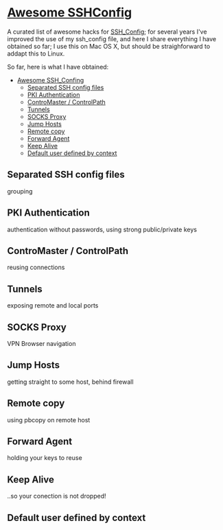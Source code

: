 # [Awesome SSHConfig](https://github.com/mgarces/awesome_sshconfig)
A curated list of awesome hacks for [SSH_Config](http://www.openbsd.org/cgi-bin/man.cgi/OpenBSD-current/man5/ssh_config.5?query=ssh_config); for several years I've improved the use of my ssh_config file, and here I share everything I have obtained so far; I use this on Mac OS X, but should be straighforward to addapt this to Linux.

So far, here is what I have obtained:
* [Awesome SSH_Confing](https://github.com/mgarces/awesome_sshconfig)
  * [Separated SSH config files](#ssh_config_groups)
  * [PKI Authentication](#pki_auth) 
  * [ControMaster / ControlPath](#controlmaster_controlpath)
  * [Tunnels](#tunnels) 
  * [SOCKS Proxy](#socks_proxy)
  * [Jump Hosts](#jump_hosts)
  * [Remote copy](#remote_copy)
  * [Forward Agent](#forward_agent)
  * [Keep Alive](#keep_alive)
  * [Default user defined by context](#default_user)

## Separated SSH config files
grouping
## PKI Authentication
authentication without passwords, using strong public/private keys
## ControMaster / ControlPath
reusing connections
## Tunnels
exposing remote and local ports
## SOCKS Proxy
VPN Browser navigation 
## Jump Hosts
getting straight to some host, behind firewall
## Remote copy
using pbcopy on remote host
## Forward Agent
holding your keys to reuse
## Keep Alive
..so your conection is not dropped!
## Default user defined by context
